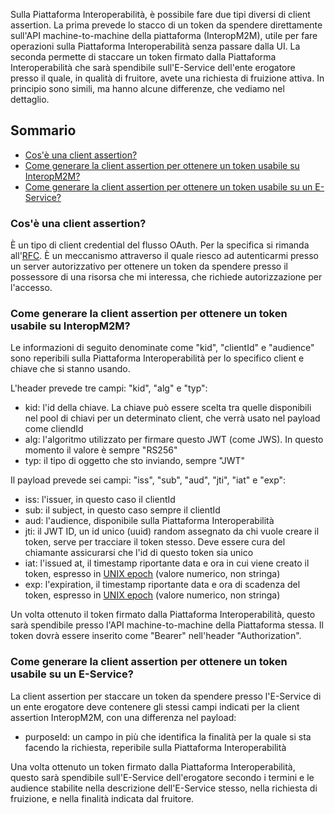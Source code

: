 Sulla Piattaforma Interoperabilità, è possibile fare due tipi diversi di client assertion. La prima prevede lo stacco di un token da spendere direttamente sull'API machine-to-machine della piattaforma (InteropM2M), utile per fare operazioni sulla Piattaforma Interoperabilità senza passare dalla UI. La seconda permette di staccare un token firmato dalla Piattaforma Interoperabilità che sarà spendibile sull'E-Service dell'ente erogatore presso il quale, in qualità di fruitore, avete una richiesta di fruizione attiva. In principio sono simili, ma hanno alcune differenze, che vediamo nel dettaglio.

## Sommario

- [Cos'è una client assertion?](#cosè-una-client-assertion)
- [Come generare la client assertion per ottenere un token usabile su InteropM2M?](#come-generare-la-client-assertion-per-ottenere-un-token-usabile-su-interopm2m)
- [Come generare la client assertion per ottenere un token usabile su un E-Service?](#come-generare-la-client-assertion-per-ottenere-un-token-usabile-su-un-e-service)

### Cos'è una client assertion?

È un tipo di client credential del flusso OAuth. Per la specifica si rimanda all'[RFC](https://datatracker.ietf.org/doc/html/rfc7521). È un meccanismo attraverso il quale riesco ad autenticarmi presso un server autorizzativo per ottenere un token da spendere presso il possessore di una risorsa che mi interessa, che richiede autorizzazione per l'accesso.

### Come generare la client assertion per ottenere un token usabile su InteropM2M?

Le informazioni di seguito denominate come "kid", "clientId" e "audience" sono reperibili sulla Piattaforma Interoperabilità per lo specifico client e chiave che si stanno usando.

L'header prevede tre campi: "kid", "alg" e "typ":

- kid: l'id della chiave. La chiave può essere scelta tra quelle disponibili nel pool di chiavi per un determinato client, che verrà usato nel payload come cliendId
- alg: l'algoritmo utilizzato per firmare questo JWT (come JWS). In questo momento il valore è sempre "RS256"
- typ: il tipo di oggetto che sto inviando, sempre "JWT"

Il payload prevede sei campi: "iss", "sub", "aud", "jti", "iat" e "exp":

- iss: l'issuer, in questo caso il clientId
- sub: il subject, in questo caso sempre il clientId
- aud: l'audience, disponibile sulla Piattaforma Interoperabilità
- jti: il JWT ID, un id unico (uuid) random assegnato da chi vuole creare il token, serve per tracciare il token stesso. Deve essere cura del chiamante assicurarsi che l'id di questo token sia unico
- iat: l'issued at, il timestamp riportante data e ora in cui viene creato il token, espresso in [UNIX epoch](https://datatracker.ietf.org/doc/html/rfc3339) (valore numerico, non stringa)
- exp: l'expiration, il timestamp riportante data e ora di scadenza del token, espresso in [UNIX epoch](https://datatracker.ietf.org/doc/html/rfc3339) (valore numerico, non stringa)

Un volta ottenuto il token firmato dalla Piattaforma Interoperabilità, questo sarà spendibile presso l'API machine-to-machine della Piattaforma stessa. Il token dovrà essere inserito come "Bearer" nell'header "Authorization".

### Come generare la client assertion per ottenere un token usabile su un E-Service?

La client assertion per staccare un token da spendere presso l'E-Service di un ente erogatore deve contenere gli stessi campi indicati per la client assertion InteropM2M, con una differenza nel payload:

- purposeId: un campo in più che identifica la finalità per la quale si sta facendo la richiesta, reperibile sulla Piattaforma Interoperabilità

Una volta ottenuto un token firmato dalla Piattaforma Interoperabilità, questo sarà spendibile sull'E-Service dell'erogatore secondo i termini e le audience stabilite nella descrizione dell'E-Service stesso, nella richiesta di fruizione, e nella finalità indicata dal fruitore.
